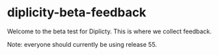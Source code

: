 # diplicity-beta-feedback

Welcome to the beta test for Diplicty. This is where we collect feedback. 

Note: everyone should currently be using release 55.
